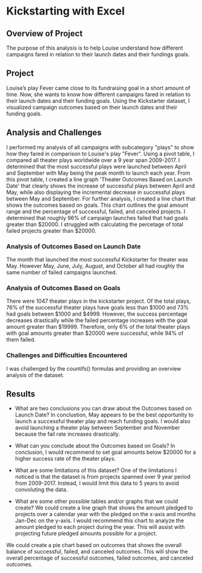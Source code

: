 # Kickstarting with Excel


## Overview of Project
The purpose of this analysis is to help Louise understand how different campaigns fared in relation to their launch dates and their fundings goals. 

## Project
Louise’s play Fever came close to its fundraising goal in a short amount of time. Now, she wants to know how different campaigns fared in relation to their launch dates and their funding goals. Using the Kickstarter dataset, I visualized campaign outcomes based on their launch dates and their funding goals. 

## Analysis and Challenges
I performed my analysis of all campaigns with subcategory "plays" to show how they fared in comparison to Louise's play "Fever". Using a pivot table, I compared all theater plays worldwide over a 9 year span 2009-2017. I determined that the most successful plays were launched between April and September with May being the peak month to launch each year. From this pivot table, I created a line graph 'Theater Outcomes Based on Launch Date' that clearly shows the increase of successful plays between April and May, while also displaying the incremental decrease in successful plays between May and September. For further analysis, I created a line chart that shows the outcomes based on goals. This chart outlines the goal amount range and the percentage of successful, failed, and canceled projects. I determined that roughly 96% of campaign launches failed that had goals greater than $20000. I struggled with calculating the percetage of total failed projects greater than $20000.


### Analysis of Outcomes Based on Launch Date
The month that launched the most successful Kickstarter for theater was May. However May, June, July, August, and October all had roughly the same number of failed campaigns launched. 

### Analysis of Outcomes Based on Goals
There were 1047 theater plays in the kickstarter project. Of the total plays, 76% of the successful theater plays have goals less than $1000 and 73% had goals between $1000 and $4999. However, the success percentage decreases drastically while the failed percentage increases with the goal amount greater than $19999. Therefore, only 6% of the total theater plays with goal amounts greater than $20000 were successful, while 94% of them failed. 

### Challenges and Difficulties Encountered
I was challenged by the countifs() formulas and providing an overview analysis of the dataset. 


## Results

- What are two conclusions you can draw about the Outcomes based on Launch Date?
In conclustion, May appears to be the best opportunity to launch a successful theater play and reach funding goals. I would also avoid launching a theater play between September and November because the fail rate increases drastically.

- What can you conclude about the Outcomes based on Goals?
In conclusion, I would recommend to set goal amounts below $20000 for a higher success rate of the theater plays. 

- What are some limitations of this dataset?
One of the limitations I noticed is that the dataset is from projects spanned over 9 year period from 2009-2017. Instead, I would limit this data to 5 years to avoid convoluting the data.

- What are some other possible tables and/or graphs that we could create?
We could create a line graph that shows the amount pledged to projects over a calendar year with the pledged on the x-axis and months Jan-Dec on the y-axis. I would recommend this chart to analyze the amount pledged to each project during the year. This will assist with projecting future pledged amounts possible for a project. 

We could create a pie chart based on outcomes that shows the overall balance of successful, failed, and canceled outcomes. This will show the overall percentage of successful outcomes, failed outcomes, and canceled outcomes. 